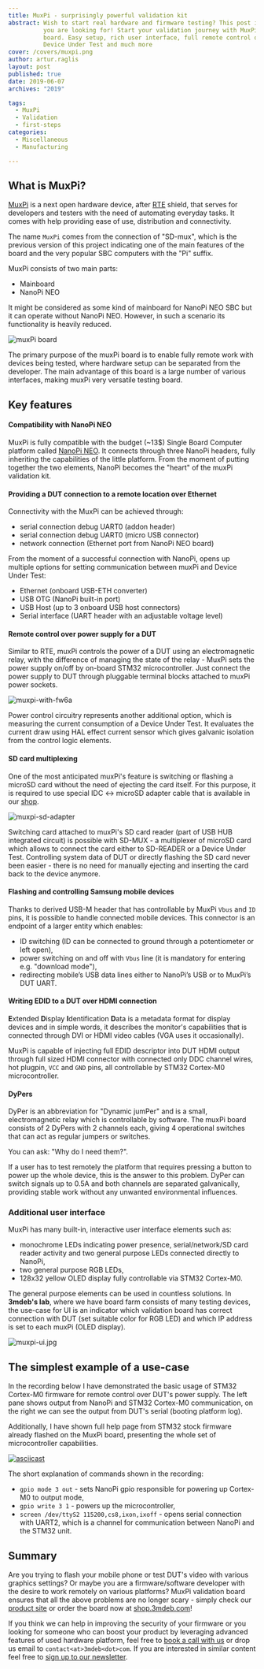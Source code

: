 ```yaml
---
title: MuxPi - surprisingly powerful validation kit
abstract: Wish to start real hardware and firmware testing? This post is what
          you are looking for! Start your validation journey with MuxPi testing
          board. Easy setup, rich user interface, full remote control over
          Device Under Test and much more
cover: /covers/muxpi.png
author: artur.raglis
layout: post
published: true
date: 2019-06-07
archives: "2019"

tags:
  - MuxPi
  - Validation
  - first-steps
categories:
  - Miscellaneous
  - Manufacturing

---
```


## What is MuxPi?

[MuxPi][muxpi] is a next open hardware device, after [RTE][rte] shield, that
serves for developers and testers with the need of automating everyday tasks. It
comes with help providing ease of use, distribution and connectivity.

The name `MuxPi` comes from the connection of "SD-mux", which is the previous
version of this project indicating one of the main features of the board and the
very popular SBC computers with the "Pi" suffix.

MuxPi consists of two main parts:

* Mainboard
* NanoPi NEO

It might be considered as some kind of mainboard for NanoPi NEO SBC but it
can operate without NanoPi NEO. However, in such a scenario its functionality is
heavily reduced.

![muxPi board](/covers/muxpi.png)

The primary purpose of the muxPi board is to enable fully remote work with
devices being tested, where hardware setup can be separated from the developer.
The main advantage of this board is a large number of various interfaces, making
muxPi very versatile testing board.

## Key features

#### Compatibility with NanoPi NEO

MuxPi is fully compatible with the budget (~13$) Single Board Computer platform
called [NanoPi NEO][nanopi]. It connects through three NanoPi headers, fully
inheriting the capabilities of the little platform. From the moment of putting
together the two elements, NanoPi becomes the "heart" of the muxPi validation
kit.

####  Providing a DUT connection to a remote location over Ethernet

Connectivity with the MuxPi can be achieved through:

* serial connection debug UART0 (addon header)
* serial connection debug UART0 (micro USB connector)
* network connection (Ethernet port from NanoPi NEO board)

From the moment of a successful connection with NanoPi, opens up multiple
options for setting communication between muxPi and Device Under Test:

* Ethernet (onboard USB-ETH converter)
* USB OTG (NanoPi built-in port)
* USB Host (up to 3 onboard USB host connectors)
* Serial interface (UART header with an adjustable voltage level)

#### Remote control over power supply for a DUT

Similar to RTE, muxPi controls the power of a DUT using an electromagnetic
relay, with the difference of managing the state of the relay - MuxPi sets the
power supply on/off by on-board STM32 microcontroller. Just connect the power
supply to DUT through pluggable terminal blocks attached to muxPi power sockets.

![muxpi-with-fw6a](/img/muxpi-setup.jpg)

Power control circuitry represents another additional option, which is measuring
the current consumption of a Device Under Test. It evaluates the current draw
using HAL effect current sensor which gives galvanic isolation from the control
logic elements.

#### SD card multiplexing

One of the most anticipated muxPi's feature is switching or flashing a microSD
card without the need of ejecting the card itself. For this purpose, it is
required to use special IDC <-> microSD adapter cable that is available in our
[shop][sd-adapter].

![muxpi-sd-adapter](/img/muxpi-sd-adapter.jpg)

Switching card attached to muxPi's SD card reader (part of USB HUB integrated
circuit) is possible with SD-MUX - a multiplexer of microSD card which allows to
connect the card either to SD-READER or a Device Under Test. Controlling system
data of DUT or directly flashing the SD card never been easier - there is no
need for manually ejecting and inserting the card back to the device anymore.

#### Flashing and controlling Samsung mobile devices

Thanks to derived USB-M header that has controllable by MuxPi `Vbus` and `ID`
pins, it is possible to handle connected mobile devices. This connector is an
endpoint of a larger entity which enables:

* ID switching (ID can be connected to ground through a potentiometer or left
  open),
* power switching on and off with `Vbus` line (it is mandatory for entering e.g.
  "download mode"),
* redirecting mobile’s USB data lines either to NanoPi’s USB or to MuxPi’s DUT
  UART.

#### Writing EDID to a DUT over HDMI connection

**E**xtended **D**isplay **I**dentification **D**ata is a metadata format for
display devices and in simple words, it describes the monitor's capabilities
that is connected through DVI or HDMI video cables (VGA uses it occasionally).

MuxPi is capable of injecting full EDID descriptor into DUT HDMI output through
full sized HDMI connector with connected only DDC channel wires, hot plugpin,
`VCC` and `GND` pins, all controllable by STM32 Cortex-M0 microcontroller.

#### DyPers

DyPer is an abbreviation for "Dynamic jumPer" and is a small, electromagnetic
relay which is controllable by software. The muxPi board consists of 2 DyPers
with 2 channels each, giving 4 operational switches that can act as regular
jumpers or switches.

You can ask: "Why do I need them?".

If a user has to test remotely the platform that requires pressing a button to
power up the whole device, this is the answer to this problem. DyPer can switch
signals up to 0.5A and both channels are separated galvanically, providing
stable work without any unwanted environmental influences.

### Additional user interface

MuxPi has many built-in, interactive user interface elements such as:

* monochrome LEDs indicating power presence, serial/network/SD card reader
  activity and two general purpose LEDs connected directly to NanoPi,
* two general purpose RGB LEDs,
* 128x32 yellow OLED display fully controllable via STM32 Cortex-M0.

The general purpose elements can be used in countless solutions. In **3mdeb's
lab**, where we have board farm consists of many testing devices, the use-case
for UI is an indicator which validation board has correct connection with DUT
(set suitable color for RGB LED) and which IP address is set to each muxPi (OLED
display).

![muxpi-ui.jpg](/img/muxpi-ui.jpg)

## The simplest example of a use-case

In the recording below I have demonstrated the basic usage of STM32 Cortex-M0
firmware for remote control over DUT's power supply. The left pane shows output
from NanoPi and STM32 Cortex-M0 communication, on the right we can see the
output from DUT's serial (booting platform log).

Additionally, I have shown full help page from STM32 stock firmware already
flashed on the MuxPi board, presenting the whole set of microcontroller
capabilities.

[![asciicast](https://asciinema.org/a/uKDNXFKyihXfCz88iYN1R5eEH.svg)](https://asciinema.org/a/uKDNXFKyihXfCz88iYN1R5eEH?speed=1.5)

The short explanation of commands shown in the recording:

* `gpio mode 3 out` - sets NanoPi gpio responsible for powering up Cortex-M0 to
  output mode,
* `gpio write 3 1` - powers up the microcontroller,
* `screen /dev/ttyS2 115200,cs8,ixon,ixoff` - opens serial connection with UART2,
  which is a channel for communication between NanoPi and the STM32 unit.

## Summary

Are you trying to flash your mobile phone or test DUT's video with various
graphics settings? Or maybe you are a firmware/software developer with the
desire to work remotely on various platforms? MuxPi validation board ensures
that all the above problems are no longer scary - simply check our [product
site][muxpi] or order the board now at [shop.3mdeb.com][shop-muxpi]!

If you think we can help in improving the security of your firmware or you
looking for someone who can boost your product by leveraging advanced features
of used hardware platform, feel free to [book a call with us](https://calendly.com/3mdeb/consulting-remote-meeting)
or drop us email to `contact<at>3mdeb<dot>com`. If you are interested in similar
content feel free to [sign up to our newsletter](http://eepurl.com/gfoekD).

[rte]: https://3mdeb.com/products/open-source-hardware/rte/
[muxpi]: https://3mdeb.com/products/open-source-hardware/muxpi/
[nanopi]: https://www.friendlyarm.com/index.php?route=product/product&product_id=132
[sd-adapter]: https://shop.3mdeb.com/product/muxsd-adapter/
[shop-muxpi]: https://shop.3mdeb.com/product/muxpi/
